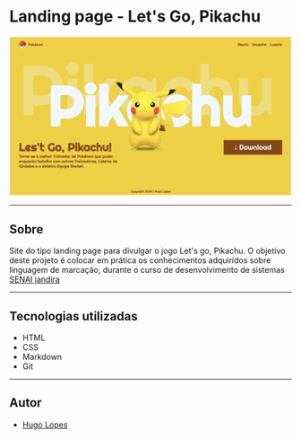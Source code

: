 # Landing page - Let's Go, Pikachu

![](./screenshot/preview.png)

---

## Sobre
Site do tipo landing page para divulgar o jogo Let's go, Pikachu. O objetivo deste projeto é colocar em prática os conhecimentos adquiridos sobre linguagem de marcação, durante o curso de desenvolvimento de sistemas [SENAI jandira](https://sp.senai.br/unidade/jandira/)

---

## Tecnologias utilizadas
- HTML
- CSS
- Markdown
- Git

---

## Autor 
- [Hugo Lopes](https://www.linkedin.com/in/hugo-lopes-souza-a25b9122a/)

